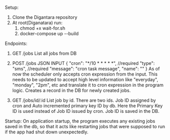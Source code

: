 Setup:
1. Clone the Digantara repository
2. At root(Diganatara) run:
   1. chmod +x wait-for.sh
   2. docker-compose up --build


Endpoints:
1. GET /jobs
   List all jobs from DB

2. POST /jobs
   JSON INPUT
      {
       "cron": "*/10 * * * * *",          //required
       "type": "sms",                     //required
       "message": "cron task message",
       "name": ""
      }
   As of now the scheduler only accepts cron expression from the input. This needs to be updated to accept high  level information like "everyday", "monday", "2pm", etc and translate it to cron expression in the program logic.
   Creates a record in the DB for newly created jobs.

3. GET /jobs/id/:id
   List job by id. There are two ids. Job ID assigned by cron and Auto incremented primary key ID by db. Here the Primary Key ID is used instead of Job ID issued by cron. Job ID is saved in the DB.

Startup:
On application startup, the program executes any existing jobs saved in the db, so that it acts like restarting jobs that were supposed to run if the app had shut down unexpectedly. 
